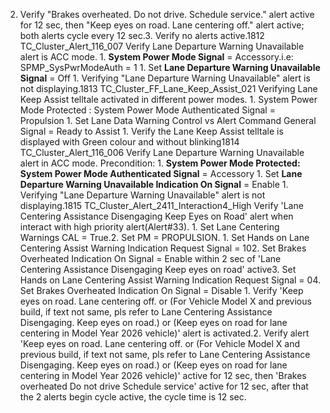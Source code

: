 2. Verify "Brakes overheated. Do not drive. Schedule service." alert active for 12 sec, then "Keep eyes on road. Lane centering off." alert active; both alerts cycle every 12 sec.3. Verify no alerts active.1812 TC_Cluster_Alert_116_007 Verify Lane Departure Warning Unavailable alert is ACC mode. 1. **System Power Mode Signal** = Accessory.i.e: SPMP_SysPwrModeAuth = 1 1. Set **Lane Departure Warning Unavailable Signal** = Off 1. Verifying "Lane Departure Warning Unavailable" alert is not displaying.1813 TC_Cluster_FF_Lane_Keep_Assist_021 Verifying Lane Keep Assist telltale activated in different power modes. 1. System Power Mode Protected : System Power Mode Authenticated Signal = Propulsion 1. Set Lane Data Warning Control vs Alert Command General Signal = Ready to Assist 1. Verify the Lane Keep Assist telltale is displayed with Green colour and without blinking1814 TC_Cluster_Alert_116_006 Verify Lane Departure Warning Unavailable alert in ACC mode. Precondition: 1. **System Power Mode Protected: System Power Mode Authenticated Signal** = Accessory 1. Set **Lane Departure Warning Unavailable Indication On Signal** = Enable 1. Verifying "Lane Departure Warning Unavailable" alert is not displaying.1815 TC_Cluster_Alert_2411_Interaction4_High Verify 'Lane Centering Assistance Disengaging Keep Eyes on Road' alert when interact with high priority alert(Alert#33). 1. Set Lane Centering Warnings CAL = True.2. Set PM = PROPULSION. 1. Set Hands on Lane Centering Assist Warning Indication Request Signal = 102. Set Brakes Overheated Indication On Signal = Enable within 2 sec of 'Lane Centering Assistance Disengaging Keep eyes on road' active3. Set Hands on Lane Centering Assist Warning Indication Request Signal = 04. Set Brakes Overheated Indication On Signal = Disable 1. Verify 'Keep eyes on road. Lane centering off. or (For Vehicle Model X and previous build, if text not same, pls refer to Lane Centering Assistance Disengaging. Keep eyes on road.) or (Keep eyes on road for lane centering in Model Year 2026 vehicle)' alert is activated.2. Verify alert 'Keep eyes on road. Lane centering off. or (For Vehicle Model X and previous build, if text not same, pls refer to Lane Centering Assistance Disengaging. Keep eyes on road.) or (Keep eyes on road for lane centering in Model Year 2026 vehicle)' active for 12 sec, then 'Brakes overheated Do not drive Schedule service' active for 12 sec, after that the 2 alerts begin cycle active, the cycle time is 12 sec.